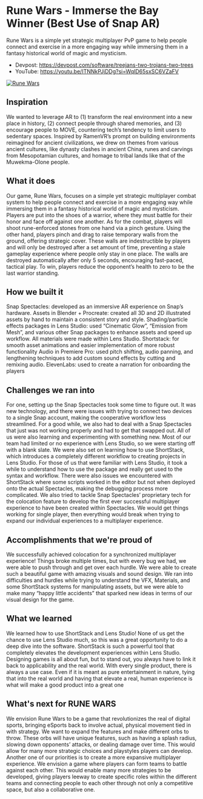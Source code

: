 # Rune Wars - Immerse the Bay Winner (Best Use of Snap AR)

Rune Wars is a simple yet strategic multiplayer PvP game to help people connect and exercise in a more engaging way while immersing them in a fantasy historical world of magic and mysticism.

- Devpost: https://devpost.com/software/treejans-two-trojans-two-trees
- YouTube: https://youtu.be/ITNNkPJjDDg?si=WqID65sxSC6VZaFV

[![Rune Wars](https://i.imgur.com/pszZdEh.jpeg)](https://youtu.be/ITNNkPJjDDg?si=WqID65sxSC6VZaFV)

## Inspiration
We wanted to leverage AR to (1) transform the real environment into a new place in history, (2) connect people through shared memories, and (3) encourage people to MOVE, countering tech’s tendency to limit users to sedentary spaces. Inspired by RamenVR’s prompt on building environments reimagined for ancient civilizations, we drew on themes from various ancient cultures, like dynasty clashes in ancient China, runes and carvings from Mesopotamian cultures, and homage to tribal lands like that of the Muwekma-Olone people.

## What it does
Our game, Rune Wars, focuses on a simple yet strategic multiplayer combat system to help people connect and exercise in a more engaging way while immersing them in a fantasy historical world of magic and mysticism. Players are put into the shoes of a warrior, where they must battle for their honor and face off against one another. As for the combat, players will shoot rune-enforced stones from one hand via a pinch gesture. Using the other hand, players pinch and drag to raise temporary walls from the ground, offering strategic cover. These walls are indestructible by players and will only be destroyed after a set amount of time, preventing a stale gameplay experience where people only stay in one place. The walls are destroyed automatically after only 5 seconds, encouraging fast-paced, tactical play. To win, players reduce the opponent’s health to zero to be the last warrior standing.

## How we built it
Snap Spectacles: developed as an immersive AR experience on Snap’s hardware. Assets in Blender + Procreate: created all 3D and 2D illustrated assets by hand to maintain a consistent story and style. Shading/particle effects packages in Lens Studio: used “Cinematic Glow”, “Emission from Mesh”, and various other Snap packages to enhance assets and speed up workflow. All materials were made within Lens Studio. Shortstack: for smooth asset animations and easier implementation of more robust functionality Audio in Premiere Pro: used pitch shifting, audio panning, and lengthening techniques to add custom sound effects by cutting and remixing audio. ElevenLabs: used to create a narration for onboarding the players

## Challenges we ran into
For one, setting up the Snap Spectacles took some time to figure out. It was new technology, and there were issues with trying to connect two devices to a single Snap account, making the cooperative workflow less streamlined. For a good while, we also had to deal with a Snap Spectacles that just was not working properly and had to get that swapped out. All of us were also learning and experimenting with something new. Most of our team had limited or no experience with Lens Studio, so we were starting off with a blank slate. We were also set on learning how to use ShortStack, which introduces a completely different workflow to creating projects in Lens Studio. For those of us that were familiar with Lens Studio, it took a while to understand how to use the package and really get used to the syntax and workflow. There were also issues we encountered with ShortStack where some scripts worked in the editor but not when deployed onto the actual Spectacles, making the debugging process more complicated. We also tried to tackle Snap Spectacles’ proprietary tech for the colocation feature to develop the first ever successful multiplayer experience to have been created within Spectacles. We would get things working for single player, then everything would break when trying to expand our individual experiences to a multiplayer experience.

## Accomplishments that we're proud of
We successfully achieved colocation for a synchronized multiplayer experience! Things broke multiple times, but with every bug we had, we were able to push through and get over each hurdle. We were able to create such a beautiful game with amazing visuals and sound design. We ran into difficulties and hurdles while trying to understand the VFX, Materials, and some ShortStack systems for manipulating assets, but we were able to make many “happy little accidents” that sparked new ideas in terms of our visual design for the game.

## What we learned
We learned how to use ShortStack and Lens Studio! None of us get the chance to use Lens Studio much, so this was a great opportunity to do a deep dive into the software. ShortStack is such a powerful tool that completely elevates the development experiences within Lens Studio. Designing games is all about fun, but to stand out, you always have to link it back to applicability and the real world. With every single product, there is always a use case. Even if it is meant as pure entertainment in nature, tying that into the real world and having that elevate a real, human experience is what will make a good product into a great one

## What's next for RUNE WARS
We envision Rune Wars to be a game that revolutionizes the real of digital sports, bringing eSports back to involve actual, physical movement tied in with strategy. We want to expand the features and make different orbs to throw. These orbs will have unique features, such as having a splash radius, slowing down opponents’ attacks, or dealing damage over time. This would allow for many more strategic choices and playstyles players can develop. Another one of our priorities is to create a more expansive multiplayer experience. We envision a game where players can form teams to battle against each other. This would enable many more strategies to be developed, giving players leeway to create specific roles within the different teams and connecting people to each other through not only a competitive space, but also a collaborative one.
